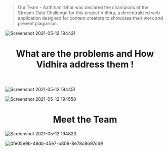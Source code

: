 > Our Team - Aathmanirbhar was declared the champions of the Streamr Data Challenge for this project Vidhira, a decentralized web application designed for content creators to showcase their work and prevent plagiarism.


![Screenshot 2021-05-12 194421](https://user-images.githubusercontent.com/59107121/117991254-803fe900-b35b-11eb-9339-ad079f4b7c7e.png)


<h1 align="center">What are the problems and How Vidhira address them !</h1>

<br></br>
![Screenshot 2021-05-12 194451](https://user-images.githubusercontent.com/59107121/117991712-f04e6f00-b35b-11eb-8050-3583eba9acb4.png)


![Screenshot 2021-05-12 194558](https://user-images.githubusercontent.com/59107121/117991721-f2183280-b35b-11eb-9abd-5d7bbdd13340.png)

<h1 align="center">Meet the Team</h1>

![Screenshot 2021-05-12 194823](https://user-images.githubusercontent.com/59107121/117991729-f3e1f600-b35b-11eb-9bb2-3c5644e9cc58.png)


![0fe05e9b-48db-45e7-b809-8e78c8697c69](https://user-images.githubusercontent.com/59107121/117991843-0c521080-b35c-11eb-93c6-5db02545297a.jpg)
